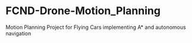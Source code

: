 # FCND-Drone-Motion_Planning
Motion Planning Project for Flying Cars implementing A* and autonomous navigation

